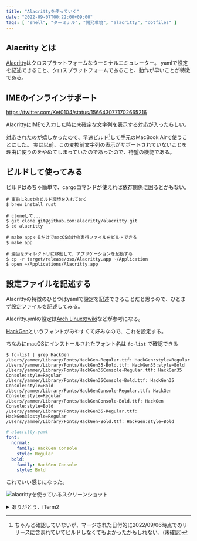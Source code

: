 ```yaml
---
title: "Alacrittyを使っていく"
date: "2022-09-07T00:22:00+09:00"
tags: [ "shell", "ターミナル", "開発環境", "alacritty", "dotfiles" ]
---
```


## Alacritty とは

[Alacritty](https://alacritty.org)はクロスプラットフォームなターミナルエミュレーター。
yamlで設定を記述できること、クロスプラットフォームであること、動作が早いことが特徴である。

## IMEのインラインサポート

https://twitter.com/Ket0104/status/1566430771702665216

AlacrittyにIMEで入力した時に未確定な文字列を表示する対応が入ったらしい。

対応されたのが嬉しかったので、早速ビルド[^1]して手元のMacBook Airで使うことにした。
実は以前、この変換前文字列の表示がサポートされていないことを理由に使うのをやめてしまっていたのであったので、待望の機能である。

## ビルドして使ってみる

ビルドはめちゃ簡単で、cargoコマンドが使えれば依存関係に困るとかもない。

```shell
# 事前にRustのビルド環境を入れておく
$ brew install rust

# cloneして...
$ git clone git@github.com:alacritty/alacritty.git
$ cd alacritty

# make appするだけでmacOS向けの実行ファイルをビルドできる
$ make app

# 適当なディレクトリに移動して、アプリケーションを起動する
$ cp -r target/release/osx/Alacritty.app ~/Application
$ open ~/Applications/Alacritty.app
```

## 設定ファイルを記述する

Alacrittyの特徴のひとつはyamlで設定を記述できることだと思うので、ひとまず設定ファイルを記述してみる。

Alacritty.ymlの設定は[Arch Linuxのwiki](https://wiki.archlinux.jp/index.php/Alacritty)などが参考になる。

[HackGen](https://github.com/yuru7/HackGen)というフォントがみやすくて好みなので、これを設定する。

ちなみにmacOSにインストールされたフォント名は `fc-list` で確認できる

```shell
$ fc-list | grep HackGen
/Users/yammer/Library/Fonts/HackGen-Regular.ttf: HackGen:style=Regular
/Users/yammer/Library/Fonts/HackGen35-Bold.ttf: HackGen35:style=Bold
/Users/yammer/Library/Fonts/HackGen35Console-Regular.ttf: HackGen35 Console:style=Regular
/Users/yammer/Library/Fonts/HackGen35Console-Bold.ttf: HackGen35 Console:style=Bold
/Users/yammer/Library/Fonts/HackGenConsole-Regular.ttf: HackGen Console:style=Regular
/Users/yammer/Library/Fonts/HackGenConsole-Bold.ttf: HackGen Console:style=Bold
/Users/yammer/Library/Fonts/HackGen35-Regular.ttf: HackGen35:style=Regular
/Users/yammer/Library/Fonts/HackGen-Bold.ttf: HackGen:style=Bold
```

```yaml
# alacritty.yaml
font:
  normal:
    family: HackGen Console
    style: Regular
  bold:
    family: HackGen Console
    style: Bold
```

これでいい感じになった。

![alacrittyを使っているスクリーンショット](https://blob.yammer.jp/alacritty.png)

<details>
<summary>
ありがとう、iTerm2
</summary>

```shell
$ brew uninstall --cask iterm2
==> Uninstalling Cask iterm2
==> Backing App 'iTerm.app' up to '/opt/homebrew/Caskroom/iterm2/3.4.10/iTerm.app'
==> Removing App '/Applications/iTerm.app'
==> Purging files for version 3.4.10 of Cask iterm2
```

</details>

[^1]: ちゃんと確認していないが、マージされた日付的に2022/09/06時点でのリリースに含まれていてビルドしなくてもよかったかもしれない。(未確認)
